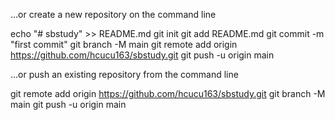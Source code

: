 …or create a new repository on the command line

echo "# sbstudy" >> README.md
git init
git add README.md
git commit -m "first commit"
git branch -M main
git remote add origin https://github.com/hcucu163/sbstudy.git
git push -u origin main

…or push an existing repository from the command line

git remote add origin https://github.com/hcucu163/sbstudy.git
git branch -M main
git push -u origin main
